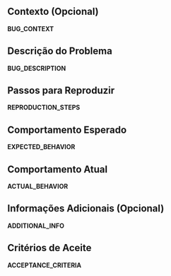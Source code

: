 ## Contexto (Opcional)
__BUG_CONTEXT__

## Descrição do Problema
__BUG_DESCRIPTION__

## Passos para Reproduzir
__REPRODUCTION_STEPS__

## Comportamento Esperado
__EXPECTED_BEHAVIOR__

## Comportamento Atual
__ACTUAL_BEHAVIOR__

## Informações Adicionais (Opcional)
__ADDITIONAL_INFO__

## Critérios de Aceite
__ACCEPTANCE_CRITERIA__